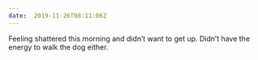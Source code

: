 ```yaml
---
date:  2019-11-26T08:11:06Z
---
```

Feeling shattered this morning and didn’t want to get up. Didn’t have the energy to walk the dog either.

